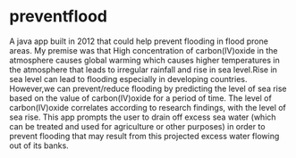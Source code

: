 # preventflood
A java app built in 2012 that could help prevent flooding in flood prone areas.
My premise was that High concentration of carbon(IV)oxide in the atmosphere causes global 
warming which causes higher temperatures in the atmosphere that leads to irregular rainfall and 
rise in sea level.Rise in sea level can lead to flooding especially in developing countries. 
However,we can prevent/reduce flooding by predicting the level of sea rise
based on the value of carbon(IV)oxide for a period of time. The level of carbon(IV)oxide correlates according to
research findings, with the level of sea rise. This app prompts the user to drain off excess sea water 
(which can be treated and used for agriculture or other purposes) in order to prevent flooding that 
may result from this projected excess water flowing out of its banks.


